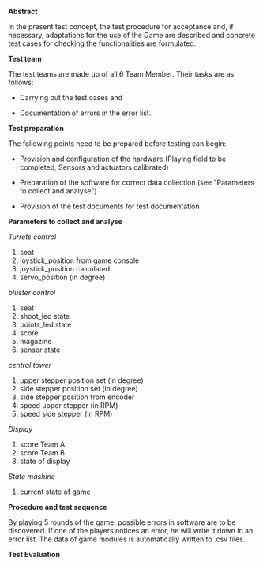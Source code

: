 **Abstract**

In the present test concept, the test procedure for acceptance and, if necessary, adaptations for the use of the Game are described and concrete test cases for checking the functionalities are formulated. 

**Test team**

The test teams are made up of all 6 Team Member. Their tasks are as follows:

- Carrying out the test cases and

- Documentation of errors in the error list.

**Test preparation**

The following points need to be prepared before testing can begin:

- Provision and configuration of the hardware (Playing field to be completed, Sensors and actuators calibrated)
  
- Preparation of the software for correct data collection (see "Parameters to collect and analyse")

- Provision of the test documents for test documentation
  
**Parameters to collect and analyse**

*Turrets control*
1. seat
2. joystick_position from game console
3. joystick_position calculated
4. servo_position (in degree)

*bluster control*
1. seat 
2. shoot_led state
3. points_led state
4. score
5. magazine
6. sensor state

*central tower*
1. upper stepper position set (in degree)
2. side stepper position set  (in degree)
3. side stepper position from encoder
4. speed upper stepper  (in RPM)
5. speed side stepper  (in RPM)

*Display* 
1. score Team A
2. score Team B
3. state of display

*State mashine*
1. current state of game


**Procedure and test sequence**

By playing 5 rounds of the game, possible errors in software are to be discovered. If one of the players notices an error, he will write it down in an error list. The data of game modules is automatically written to .csv files. 

**Test Evaluation**

